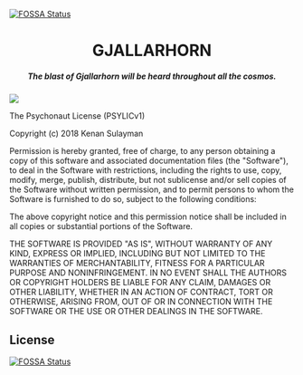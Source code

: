 [![FOSSA Status](https://app.fossa.io/api/projects/git%2Bgithub.com%2Fpsychonautwiki%2Fgjallarhorn.svg?type=shield)](https://app.fossa.io/projects/git%2Bgithub.com%2Fpsychonautwiki%2Fgjallarhorn?ref=badge_shield)

<h1 align="center">GJALLARHORN</h1>

<h5 align="center">The blast of Gjallarhorn will be heard throughout all the cosmos.</h5>

<img src="https://github.com/psychonautwiki/GJALLARHORN/raw/master/overview.png"/>

The Psychonaut License (PSYLICv1)

Copyright (c) 2018 Kenan Sulayman

Permission is hereby granted, free of charge, to any person obtaining a copy
of this software and associated documentation files (the "Software"), to deal
in the Software with restrictions, including the rights to use, copy, modify,
merge, publish, distribute, but not sublicense and/or sell copies of the
Software without written permission, and to permit persons to whom the Software
is furnished to do so, subject to the following conditions:

The above copyright notice and this permission notice shall be included in all
copies or substantial portions of the Software.

THE SOFTWARE IS PROVIDED "AS IS", WITHOUT WARRANTY OF ANY KIND, EXPRESS OR
IMPLIED, INCLUDING BUT NOT LIMITED TO THE WARRANTIES OF MERCHANTABILITY,
FITNESS FOR A PARTICULAR PURPOSE AND NONINFRINGEMENT. IN NO EVENT SHALL THE
AUTHORS OR COPYRIGHT HOLDERS BE LIABLE FOR ANY CLAIM, DAMAGES OR OTHER
LIABILITY, WHETHER IN AN ACTION OF CONTRACT, TORT OR OTHERWISE, ARISING FROM,
OUT OF OR IN CONNECTION WITH THE SOFTWARE OR THE USE OR OTHER DEALINGS IN THE
SOFTWARE.


## License
[![FOSSA Status](https://app.fossa.io/api/projects/git%2Bgithub.com%2Fpsychonautwiki%2Fgjallarhorn.svg?type=large)](https://app.fossa.io/projects/git%2Bgithub.com%2Fpsychonautwiki%2Fgjallarhorn?ref=badge_large)